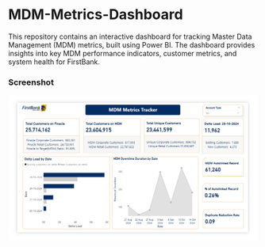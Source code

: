 # MDM-Metrics-Dashboard
This repository contains an interactive dashboard for tracking Master Data Management (MDM) metrics, built using Power BI. The dashboard provides insights into key MDM performance indicators, customer metrics, and system health for FirstBank.
### Screenshot
<img src="MDM Metrics Dashboard.png">
